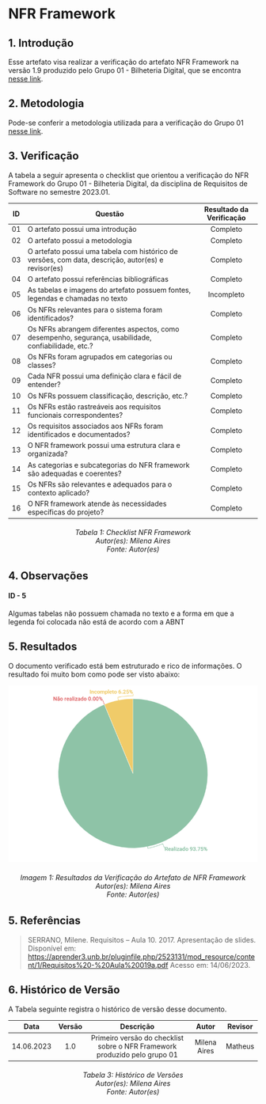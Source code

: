 # NFR Framework

## 1. Introdução

Esse artefato visa realizar a verificação do artefato NFR Framework na versão 1.9 produzido pelo Grupo 01 - Bilheteria Digital, que se encontra [nesse link](https://requisitos-de-software.github.io/2023.1-BilheteriaDigital/modelagem/agil/nfrframework/).

## 2. Metodologia

Pode-se conferir a metodologia utilizada para a verificação do Grupo 01 [nesse link](https://requisitos-de-software.github.io/2023.1-Twitch/verificacao_grupo01/planejamento/).

## 3. Verificação

A tabela a seguir apresenta o checklist que orientou a verificação do NFR Framework do Grupo 01 - Bilheteria Digital, da disciplina de Requisitos de Software no semestre 2023.01.

| ID |Questão| Resultado da Verificação |
| :---: | --- | :---: |
| 01 | O artefato possui uma introdução | Completo |
| 02 | O artefato possui a metodologia  | Completo |
| 03 | O artefato possui uma tabela com histórico de versões, com data, descrição, autor(es) e revisor(es)  | Completo |
| 04 | O artefato possui referências bibliográficas  | Completo |
| 05 | As tabelas e imagens do artefato possuem fontes, legendas e chamadas no texto | Incompleto |
| 06 | Os NFRs relevantes para o sistema foram identificados? | Completo |
| 07 | Os NFRs abrangem diferentes aspectos, como desempenho, segurança, usabilidade, confiabilidade, etc.? | Completo |
| 08 | Os NFRs foram agrupados em categorias ou classes? | Completo |
| 09 | Cada NFR possui uma definição clara e fácil de entender? | Completo |
| 10 | Os NFRs possuem classificação, descrição, etc.? | Completo |
| 11 | Os NFRs estão rastreáveis aos requisitos funcionais correspondentes? | Completo |
| 12 | Os requisitos associados aos NFRs foram identificados e documentados? | Completo |
| 13 | O NFR framework possui uma estrutura clara e organizada? | Completo |
| 14 | As categorias e subcategorias do NFR framework são adequadas e coerentes? | Completo |
| 15 | Os NFRs são relevantes e adequados para o contexto aplicado? | Completo |
| 16 | O NFR framework atende às necessidades específicas do projeto? | Completo |


<h6 align = "center"> Tabela 1: Checklist NFR Framework
<br> Autor(es): Milena Aires
<br>Fonte: Autor(es)</h6>

## 4. Observações

#### ID - 5

Algumas tabelas não possuem chamada no texto e a forma em que a legenda foi colocada não está de acordo com a ABNT 

## 5. Resultados
O documento verificado está bem estruturado e rico de informações. O resultado foi muito bom como pode ser visto abaixo:

![Resultados NFR](./imagens_verifica01/verificacao_nfr.png)

<h6 align = "center"> Imagem 1: Resultados da Verificação do Artefato de NFR Framework
<br> Autor(es): Milena Aires
<br>Fonte: Autor(es)</h6>

## 5. Referências
> SERRANO, Milene. Requisitos – Aula 10. 2017. Apresentação de slides. Disponível em: https://aprender3.unb.br/pluginfile.php/2523131/mod_resource/content/1/Requisitos%20-%20Aula%20019a.pdf Acesso em: 14/06/2023.

## 6. Histórico de Versão

A Tabela seguinte registra o histórico de versão desse documento.

|**Data** | **Versão** | **Descrição** | **Autor** | **Revisor** |
|:---: | :---: | :---: | :---: | :---: |
|14.06.2023| 1.0 | Primeiro versão do checklist sobre o NFR Framework produzido pelo grupo 01| Milena Aires | Matheus |

<h6 align = "center"> Tabela 3: Histórico de Versões
<br> Autor(es): Milena Aires
<br>Fonte: Autor(es)</h6>
